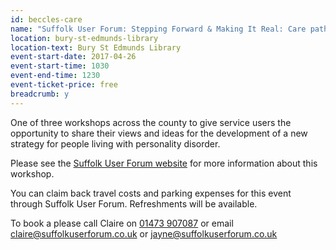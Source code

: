 ```yaml
---
id: beccles-care
name: "Suffolk User Forum: Stepping Forward & Making It Real: Care pathways for people living with personality disorder in Suffolk"
location: bury-st-edmunds-library
location-text: Bury St Edmunds Library
event-start-date: 2017-04-26
event-start-time: 1030
event-end-time: 1230
event-ticket-price: free
breadcrumb: y
---
```


One of three workshops across the county to give service users the opportunity to share their views and ideas for the development of a new strategy for people living with personality disorder.

Please see the [Suffolk User Forum website](https://www.suffolkuserforum.co.uk/event/workshop-personality-disorder-care-pathways-stepping-forward-making-real-2/) for more information about this workshop.

You can claim back travel costs and parking expenses for this event through Suffolk User Forum. Refreshments will be available.

To book a please call Claire on [01473 907087](tel:01473907087) or email claire@suffolkuserforum.co.uk or jayne@suffolkuserforum.co.uk
